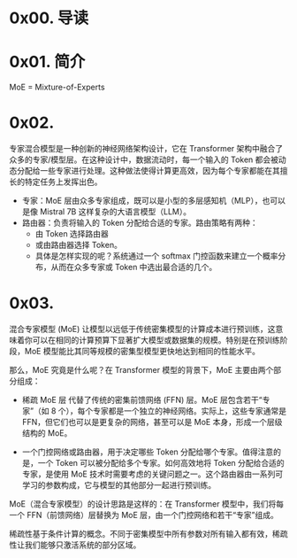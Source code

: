 # 0x00. 导读

# 0x01. 简介

MoE = Mixture-of-Experts

# 0x02.

专家混合模型是一种创新的神经网络架构设计，它在 Transformer 架构中融合了众多的专家/模型层。在这种设计中，数据流动时，每一个输入的 Token 都会被动态分配给一些专家进行处理。这种做法使得计算更高效，因为每个专家都能在其擅长的特定任务上发挥出色。
- 专家：MoE 层由众多专家组成，既可以是小型的多层感知机（MLP），也可以是像 Mistral 7B 这样复杂的大语言模型（LLM）。
- 路由器：负责将输入的 Token 分配给合适的专家。路由策略有两种：
  - 由 Token 选择路由器
  - 或由路由器选择 Token。
  - 具体是怎样实现的呢？系统通过一个 softmax 门控函数来建立一个概率分布，从而在众多专家或 Token 中选出最合适的几个。

# 0x03.

混合专家模型 (MoE) 让模型以远低于传统密集模型的计算成本进行预训练，这意味着你可以在相同的计算预算下显著扩大模型或数据集的规模。特别是在预训练阶段，MoE 模型能比其同等规模的密集型模型更快地达到相同的性能水平。

那么，MoE 究竟是什么呢？在 Transformer 模型的背景下，MoE 主要由两个部分组成：

- 稀疏 MoE 层 代替了传统的密集前馈网络 (FFN) 层。MoE 层包含若干“专家”（如 8 个），每个专家都是一个独立的神经网络。实际上，这些专家通常是 FFN，但它们也可以是更复杂的网络，甚至可以是 MoE 本身，形成一个层级结构的 MoE。

- 一个门控网络或路由器，用于决定哪些 Token 分配给哪个专家。值得注意的是，一个 Token 可以被分配给多个专家。如何高效地将 Token 分配给合适的专家，是使用 MoE 技术时需要考虑的关键问题之一。这个路由器由一系列可学习的参数构成，它与模型的其他部分一起进行预训练。

MoE（混合专家模型）的设计思路是这样的：在 Transformer 模型中，我们将每一个 FFN（前馈网络）层替换为 MoE 层，由一个门控网络和若干“专家”组成。

稀疏性基于条件计算的概念。不同于密集模型中所有参数对所有输入都有效，稀疏性让我们能够只激活系统的部分区域。